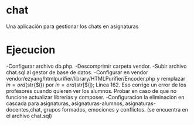 # chat
Una aplicación para gestionar los chats en asignaturas


# Ejecucion

-Configurar archivo db.php.
-Descomprimir carpeta vendor.
-Subir archivo chat.sql al gestor de base de datos.
-Configurar en vendor vendor/ezyang/htmlpurifier/library/HTMLPurifier/Encoder.php y remplazar $in = ord($str{$i}) por  $in = ord($str[$i]); Linea 162. Eso corrige un error de los profesores cuando quieren ver los alumnos. Probar en caso de que no funcione actualizar librerias y composer.
-Configuracion la eliminacion en cascada para asignaturas, asignaturas-alumnos, asignaturas-docentes,chat, grupos formados, emociones y conflictos. (se encuentra en el archivo chat.sql)

